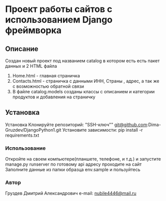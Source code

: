 # Проект работы сайтов с использованием Django фреймворка



## Описание
Создан новый проект под названием catalog в котором есть есть пакет данных и 2 HTML файла
1. Home.html - главная страничка 
2. Contacts.html -  страничка с данными ИНН, Страны , адрес, а так же с возможностью обратной связи
3. В файле catalog.models созданы классы  с описанием и категории продуктов и добавления на страничку

## Установка 
Установка
Клонируйте репозиторий: "SSH-ключ"" git@github.com:Dima-Gruzdev/DjangoPython1.git Установите зависимости: pip install -r requirements.txt

### Использование

Откройте на своем компьютере(планшете, телефоне, и т.д.) и  запустите manage.py runserver по готовому api адресу проходите на сайт 
Заполните данные из папки образца env.sample и пользуйтесь 

### Автор
Груздев Дмитрий Александрович e-mail: nubile4446@mail.ru
